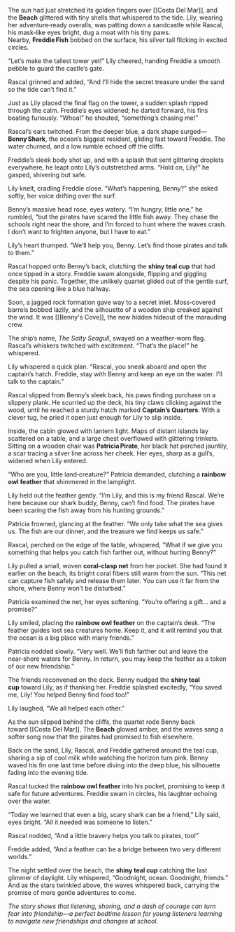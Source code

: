 The sun had just stretched its golden fingers over [[Costa Del Mar]], and the **Beach** glittered with tiny shells that whispered to the tide. Lily, wearing her adventure‑ready overalls, was patting down a sandcastle while Rascal, his mask‑like eyes bright, dug a moat with his tiny paws. Nearby, **Freddie Fish** bobbed on the surface, his silver tail flicking in excited circles.

“Let’s make the tallest tower yet!” Lily cheered, handing Freddie a smooth pebble to guard the castle’s gate.

Rascal grinned and added, “And I’ll hide the secret treasure under the sand so the tide can’t find it.”

Just as Lily placed the final flag on the tower, a sudden splash ripped through the calm. Freddie’s eyes widened; he darted forward, his fins beating furiously. “Whoa!” he shouted, “something’s chasing me!”

Rascal’s ears twitched. From the deeper blue, a dark shape surged—**Benny Shark**, the ocean’s biggest resident, gliding fast toward Freddie. The water churned, and a low rumble echoed off the cliffs.

Freddie’s sleek body shot up, and with a splash that sent glittering droplets everywhere, he leapt onto Lily’s outstretched arms. “Hold on, Lily!” he gasped, shivering but safe.

Lily knelt, cradling Freddie close. “What’s happening, Benny?” she asked softly, her voice drifting over the surf.

Benny’s massive head rose, eyes watery. “I’m hungry, little one,” he rumbled, “but the pirates have scared the little fish away. They chase the schools right near the shore, and I’m forced to hunt where the waves crash. I don’t want to frighten anyone, but I have to eat.”

Lily’s heart thumped. “We’ll help you, Benny. Let’s find those pirates and talk to them.”

Rascal hopped onto Benny’s back, clutching the **shiny teal cup** that had once tipped in a story. Freddie swam alongside, flipping and giggling despite his panic. Together, the unlikely quartet glided out of the gentle surf, the sea opening like a blue hallway.

Soon, a jagged rock formation gave way to a secret inlet. Moss‑covered barrels bobbed lazily, and the silhouette of a wooden ship creaked against the wind. It was [[Benny's Cove]], the new hidden hideout of the marauding crew.

The ship’s name, _The Salty Seagull_, swayed on a weather‑worn flag. Rascal’s whiskers twitched with excitement. “That’s the place!” he whispered.

Lily whispered a quick plan. “Rascal, you sneak aboard and open the captain’s hatch. Freddie, stay with Benny and keep an eye on the water. I’ll talk to the captain.”

Rascal slipped from Benny’s sleek back, his paws finding purchase on a slippery plank. He scurried up the deck, his tiny claws clicking against the wood, until he reached a sturdy hatch marked **Captain’s Quarters**. With a clever tug, he pried it open just enough for Lily to slip inside.

Inside, the cabin glowed with lantern light. Maps of distant islands lay scattered on a table, and a large chest overflowed with glittering trinkets. Sitting on a wooden chair was **Patricia Pirate**, her black hat perched jauntily, a scar tracing a silver line across her cheek. Her eyes, sharp as a gull’s, widened when Lily entered.

“Who are you, little land‑creature?” Patricia demanded, clutching a **rainbow owl feather** that shimmered in the lamplight.

Lily held out the feather gently. “I’m Lily, and this is my friend Rascal. We’re here because our shark buddy, Benny, can’t find food. The pirates have been scaring the fish away from his hunting grounds.”

Patricia frowned, glancing at the feather. “We only take what the sea gives us. The fish are our dinner, and the treasure we find keeps us safe.”

Rascal, perched on the edge of the table, whispered, “What if we give you something that helps you catch fish farther out, without hurting Benny?”

Lily pulled a small, woven **coral‑clasp net** from her pocket. She had found it earlier on the beach, its bright coral fibers still warm from the sun. “This net can capture fish safely and release them later. You can use it far from the shore, where Benny won’t be disturbed.”

Patricia examined the net, her eyes softening. “You’re offering a gift… and a promise?”

Lily smiled, placing the **rainbow owl feather** on the captain’s desk. “The feather guides lost sea creatures home. Keep it, and it will remind you that the ocean is a big place with many friends.”

Patricia nodded slowly. “Very well. We’ll fish farther out and leave the near‑shore waters for Benny. In return, you may keep the feather as a token of our new friendship.”

The friends reconvened on the deck. Benny nudged the **shiny teal cup** toward Lily, as if thanking her. Freddie splashed excitedly, “You saved me, Lily! You helped Benny find food too!”

Lily laughed, “We all helped each other.”

As the sun slipped behind the cliffs, the quartet rode Benny back toward [[Costa Del Mar]]. The **Beach** glowed amber, and the waves sang a softer song now that the pirates had promised to fish elsewhere.

Back on the sand, Lily, Rascal, and Freddie gathered around the teal cup, sharing a sip of cool milk while watching the horizon turn pink. Benny waved his fin one last time before diving into the deep blue, his silhouette fading into the evening tide.

Rascal tucked the **rainbow owl feather** into his pocket, promising to keep it safe for future adventures. Freddie swam in circles, his laughter echoing over the water.

“Today we learned that even a big, scary shark can be a friend,” Lily said, eyes bright. “All it needed was someone to listen.”

Rascal nodded, “And a little bravery helps you talk to pirates, too!”

Freddie added, “And a feather can be a bridge between two very different worlds.”

The night settled over the beach, the **shiny teal cup** catching the last glimmer of daylight. Lily whispered, “Goodnight, ocean. Goodnight, friends.” And as the stars twinkled above, the waves whispered back, carrying the promise of more gentle adventures to come.

_The story shows that listening, sharing, and a dash of courage can turn fear into friendship—a perfect bedtime lesson for young listeners learning to navigate new friendships and changes at school._